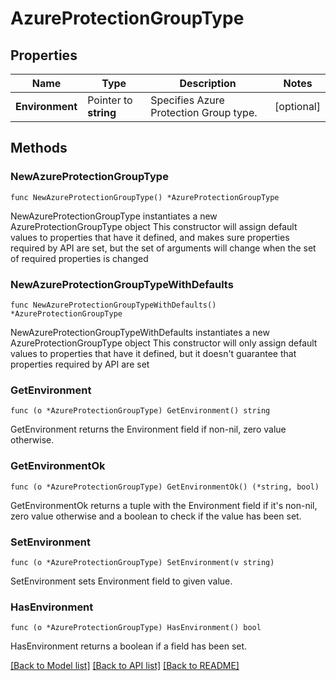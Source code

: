 # AzureProtectionGroupType

## Properties

Name | Type | Description | Notes
------------ | ------------- | ------------- | -------------
**Environment** | Pointer to **string** | Specifies Azure Protection Group type. | [optional] 

## Methods

### NewAzureProtectionGroupType

`func NewAzureProtectionGroupType() *AzureProtectionGroupType`

NewAzureProtectionGroupType instantiates a new AzureProtectionGroupType object
This constructor will assign default values to properties that have it defined,
and makes sure properties required by API are set, but the set of arguments
will change when the set of required properties is changed

### NewAzureProtectionGroupTypeWithDefaults

`func NewAzureProtectionGroupTypeWithDefaults() *AzureProtectionGroupType`

NewAzureProtectionGroupTypeWithDefaults instantiates a new AzureProtectionGroupType object
This constructor will only assign default values to properties that have it defined,
but it doesn't guarantee that properties required by API are set

### GetEnvironment

`func (o *AzureProtectionGroupType) GetEnvironment() string`

GetEnvironment returns the Environment field if non-nil, zero value otherwise.

### GetEnvironmentOk

`func (o *AzureProtectionGroupType) GetEnvironmentOk() (*string, bool)`

GetEnvironmentOk returns a tuple with the Environment field if it's non-nil, zero value otherwise
and a boolean to check if the value has been set.

### SetEnvironment

`func (o *AzureProtectionGroupType) SetEnvironment(v string)`

SetEnvironment sets Environment field to given value.

### HasEnvironment

`func (o *AzureProtectionGroupType) HasEnvironment() bool`

HasEnvironment returns a boolean if a field has been set.


[[Back to Model list]](../README.md#documentation-for-models) [[Back to API list]](../README.md#documentation-for-api-endpoints) [[Back to README]](../README.md)



